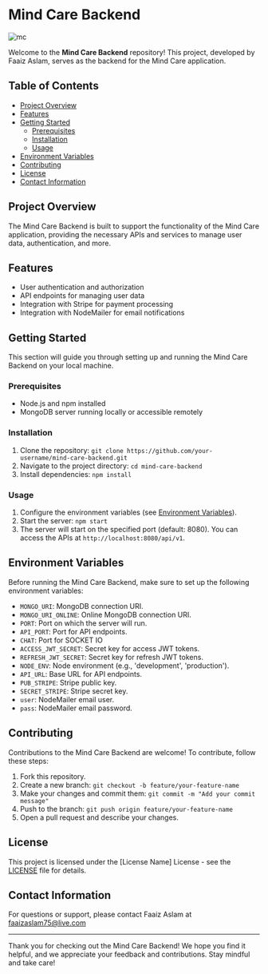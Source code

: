 # Mind Care Backend
![mc](https://github.com/faaiz99/mind-care-backend/assets/44613754/73c34131-d2d8-406f-ad17-2483fccce6b8)

Welcome to the **Mind Care Backend** repository! This project, developed by Faaiz Aslam, serves as the backend for the Mind Care application.

## Table of Contents

- [Project Overview](#project-overview)
- [Features](#features)
- [Getting Started](#getting-started)
  - [Prerequisites](#prerequisites)
  - [Installation](#installation)
  - [Usage](#usage)
- [Environment Variables](#environment-variables)
- [Contributing](#contributing)
- [License](#license)
- [Contact Information](#contact-information)

## Project Overview

The Mind Care Backend is built to support the functionality of the Mind Care application, providing the necessary APIs and services to manage user data, authentication, and more.

## Features

- User authentication and authorization
- API endpoints for managing user data
- Integration with Stripe for payment processing
- Integration with NodeMailer for email notifications

## Getting Started

This section will guide you through setting up and running the Mind Care Backend on your local machine.

### Prerequisites

- Node.js and npm installed
- MongoDB server running locally or accessible remotely

### Installation

1. Clone the repository: `git clone https://github.com/your-username/mind-care-backend.git`
2. Navigate to the project directory: `cd mind-care-backend`
3. Install dependencies: `npm install`

### Usage

1. Configure the environment variables (see [Environment Variables](#environment-variables)).
2. Start the server: `npm start`
3. The server will start on the specified port (default: 8080). You can access the APIs at `http://localhost:8080/api/v1`.

## Environment Variables

Before running the Mind Care Backend, make sure to set up the following environment variables:

- `MONGO_URI`: MongoDB connection URI.
- `MONGO_URI_ONLINE`: Online MongoDB connection URI.
- `PORT`: Port on which the server will run.
- `API_PORT`: Port for API endpoints.
- `CHAT`: Port for SOCKET IO
- `ACCESS_JWT_SECRET`: Secret key for access JWT tokens.
- `REFRESH_JWT_SECRET`: Secret key for refresh JWT tokens.
- `NODE_ENV`: Node environment (e.g., 'development', 'production').
- `API_URL`: Base URL for API endpoints.
- `PUB_STRIPE`: Stripe public key.
- `SECRET_STRIPE`: Stripe secret key.
- `user`: NodeMailer email user.
- `pass`: NodeMailer email password.

## Contributing

Contributions to the Mind Care Backend are welcome! To contribute, follow these steps:

1. Fork this repository.
2. Create a new branch: `git checkout -b feature/your-feature-name`
3. Make your changes and commit them: `git commit -m "Add your commit message"`
4. Push to the branch: `git push origin feature/your-feature-name`
5. Open a pull request and describe your changes.

## License

This project is licensed under the [License Name] License - see the [LICENSE](LICENSE) file for details.

## Contact Information

For questions or support, please contact Faaiz Aslam at faaizaslam75@live.com

---

Thank you for checking out the Mind Care Backend! We hope you find it helpful, and we appreciate your feedback and contributions. Stay mindful and take care!
